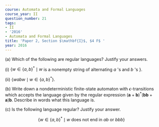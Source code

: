 ```yaml
---
course: Automata and Formal Languages
course_year: II
question_number: 21
tags:
- II
- '2016'
- Automata and Formal Languages
title: 'Paper 2, Section $\mathbf{I}$, $4 F$ '
year: 2016
---
```




(a) Which of the following are regular languages? Justify your answers.

(i) $\left\{w \in\{a, b\}^{*} \mid w\right.$ is a nonempty string of alternating $a$ 's and $b$ 's $\}$.

(ii) $\left\{w a b w \mid w \in\{a, b\}^{*}\right\}$.

(b) Write down a nondeterministic finite-state automaton with $\epsilon$-transitions which accepts the language given by the regular expression $(\mathbf{a}+\mathbf{b})^{*}(\mathbf{b} \mathbf{b}+\mathbf{a}) \mathbf{b}$. Describe in words what this language is.

(c) Is the following language regular? Justify your answer.

$$\left\{w \in\{a, b\}^{*} \mid w \text { does not end in } a b \text { or } b b b\right\}$$
